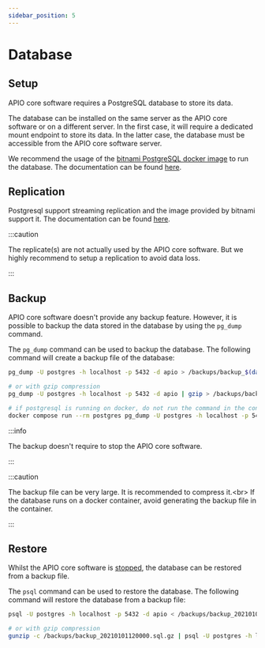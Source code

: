 ```yaml
---
sidebar_position: 5
---
```


# Database

## Setup

APIO core software requires a PostgreSQL database to store its data.

The database can be installed on the same server as the APIO core software or on a different server. In the first case, it will require a dedicated mount endpoint to store its data. In the latter case, the database must be accessible from the APIO core software server.

We recommend the usage of the [bitnami PostgreSQL docker image](https://hub.docker.com/r/bitnami/postgresql) to run the database. The documentation can be found [here](https://github.com/bitnami/containers/tree/main/bitnami/postgresql#how-to-use-this-image).

## Replication

Postgresql support streaming replication and the image provided by bitnami support it. The documentation can be found [here](https://github.com/bitnami/containers/tree/main/bitnami/postgresql#setting-up-a-streaming-replication).

:::caution

The replicate(s) are not actually used by the APIO core software. But we highly recommend to setup a replication to avoid data loss.

:::

## Backup

APIO core software doesn't provide any backup feature. However, it is possible to backup the data stored in the database by using the `pg_dump` command.

The `pg_dump` command can be used to backup the database. The following command will create a backup file of the database:

```bash
pg_dump -U postgres -h localhost -p 5432 -d apio > /backups/backup_$(date +%Y%m%d%H%M%S).sql

# or with gzip compression
pg_dump -U postgres -h localhost -p 5432 -d apio | gzip > /backups/backup_$(date +%Y%m%d%H%M%S).sql.gz

# if postgresql is running on docker, do not run the command in the container, but on the host machine (or another machine)
docker compose run --rm postgres pg_dump -U postgres -h localhost -p 5432 -d apio > /backups/backup_$(date +%Y%m%d%H%M%S).sql
```

:::info

The backup doesn't require to stop the APIO core software.

:::

:::caution

The backup file can be very large. It is recommended to compress it.<br\>
If the database runs on a docker container, avoid generating the backup file in the container.

:::

## Restore

Whilst the APIO core software is [stopped](setup#put-the-instance-down), the database can be restored from a backup file.

The `psql` command can be used to restore the database. The following command will restore the database from a backup file:

```bash
psql -U postgres -h localhost -p 5432 -d apio < /backups/backup_20210101120000.sql

# or with gzip compression
gunzip -c /backups/backup_20210101120000.sql.gz | psql -U postgres -h localhost -p 5432 -d apio
```
